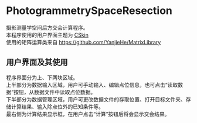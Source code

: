 # PhotogrammetrySpaceResection
摄影测量学空间后方交会计算程序。<br>
本程序使用的用户界面主题为 [CSkin](http://www.cskin.net/ "CSkin官网")<br>
使用的矩阵运算类来自 https://github.com/YanjieHe/MatrixLibrary
## 用户界面及其使用
程序界面分为上、下两块区域。<br>
上半部分为数据输入区域，用户可手动输入、编辑点位信息，也可点击“读取数据”按钮，从数据文件中读取点位数据。<br>
下半部分为数据管理区域，用户可更改数据文件的存取位置、打开目标文件夹、存储计算结果、输入除点位外的已知条件等。<br>
最右侧为计算结果显示框，在用户点击“计算”按钮后将会显示交会结果。 
